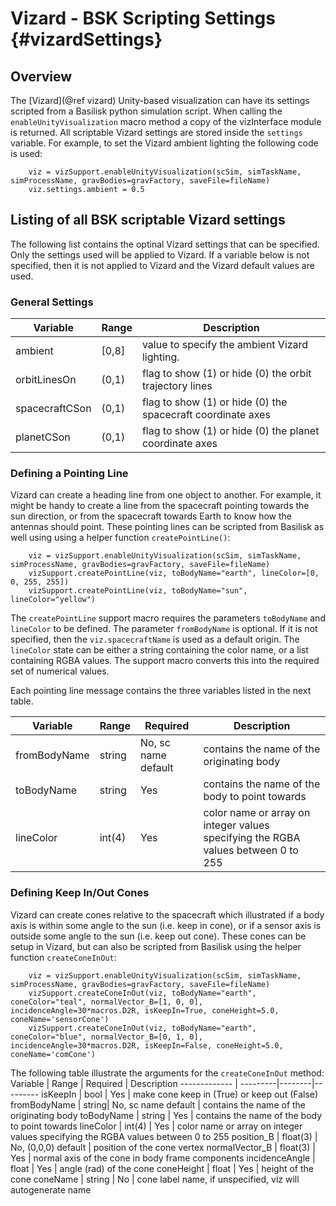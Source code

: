 # Vizard - BSK Scripting Settings  {#vizardSettings}





## Overview
The [Vizard](@ref vizard) Unity-based visualization can have its settings scripted from a Basilisk python simulation script.  When calling the `enableUnityVisualization` macro method a copy of the vizInterface module is returned.  All scriptable Vizard settings are stored inside the `settings` variable.  For example, to set the Vizard ambient lighting the following code is used:
~~~~~~~~~~~~~~~{.py}
    viz = vizSupport.enableUnityVisualization(scSim, simTaskName, simProcessName, gravBodies=gravFactory, saveFile=fileName)
    viz.settings.ambient = 0.5
~~~~~~~~~~~~~~~


## Listing of all BSK scriptable Vizard settings
The following list contains the optinal Vizard settings that can be specified.  Only the settings used will be applied to Vizard.  If a variable below is not specified, then it is not applied to Vizard and the Vizard default values are used.

### General Settings
Variable      |  Range | Description
------------- | ---------|-----------------
ambient | [0,8]| value to specify the ambient Vizard lighting.
orbitLinesOn | (0,1) | flag to show (1) or hide (0) the orbit trajectory lines
spacecraftCSon | (0,1) | flag to show (1) or hide (0) the spacecraft coordinate axes
planetCSon | (0,1) | flag to show (1) or hide (0) the planet coordinate axes


### Defining a Pointing Line
Vizard can create a heading line from one object to another.  For example, it might be handy to create a line from the spacecraft pointing towards the sun direction, or from the spacecraft towards Earth to know how the antennas should point.  These pointing lines can be scripted from Basilisk as well using using a helper function `createPointLine()`:
~~~~~~~~~~~~~~~{.py}
    viz = vizSupport.enableUnityVisualization(scSim, simTaskName, simProcessName, gravBodies=gravFactory, saveFile=fileName)
    vizSupport.createPointLine(viz, toBodyName="earth", lineColor=[0, 0, 255, 255])
    vizSupport.createPointLine(viz, toBodyName="sun", lineColor="yellow")
~~~~~~~~~~~~~~~
The `createPointLine` support macro requires the parameters `toBodyName` and `lineColor` to be defined.  The parameter `fromBodyName` is optional.  If it is not specified, then the `viz.spacecraftName` is used as a default origin.  The `lineColor` state can be either a string containing the color name, or a list containing RGBA values.  The support macro converts this into the required set of numerical values.

Each pointing line message contains the three variables listed in the next table.

Variable      |  Range | Required | Description
------------- | ---------|------|-----------
fromBodyName | string| No, sc name default | contains the name of the originating body
toBodyName | string | Yes | contains the name of the body to point towards
lineColor | int(4) | Yes | color name or array on integer values specifying the RGBA values between 0 to 255


### Defining Keep In/Out Cones
Vizard can create cones relative to the spacecraft which illustrated if a body axis is within some angle to the sun (i.e. keep in cone), or if a sensor axis is outside some angle to the sun (i.e. keep out cone).  These cones can be setup in Vizard, but can also be scripted from Basilisk using the helper function `createConeInOut`: 
~~~~~~~~~~~~~~~{.py}
    viz = vizSupport.enableUnityVisualization(scSim, simTaskName, simProcessName, gravBodies=gravFactory, saveFile=fileName)
    vizSupport.createConeInOut(viz, toBodyName="earth", coneColor="teal", normalVector_B=[1, 0, 0], incidenceAngle=30*macros.D2R, isKeepIn=True, coneHeight=5.0, coneName='sensorCone')
    vizSupport.createConeInOut(viz, toBodyName="earth", coneColor="blue", normalVector_B=[0, 1, 0], incidenceAngle=30*macros.D2R, isKeepIn=False, coneHeight=5.0, coneName='comCone')
~~~~~~~~~~~~~~~
The following table illustrate the arguments for the `createConeInOut` method:
Variable      |  Range | Required | Description
------------- | ---------|--------|---------
isKeepIn | bool | Yes | make cone keep in (True) or keep out (False)
fromBodyName | string| No, sc name default | contains the name of the originating body
toBodyName | string | Yes | contains the name of the body to point towards
lineColor | int(4) | Yes | color name or array on integer values specifying the RGBA values between 0 to 255
position_B | float(3) | No, (0,0,0) default | position of the cone vertex
normalVector_B | float(3) | Yes | normal axis of the cone in body frame components
incidenceAngle | float | Yes | angle (rad) of the cone
coneHeight | float | Yes | height of the cone
coneName | string | No | cone label name, if unspecified, viz will autogenerate name

